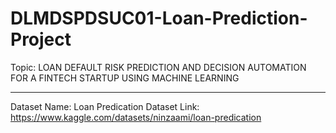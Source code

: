 # DLMDSPDSUC01-Loan-Prediction-Project

Topic: LOAN DEFAULT RISK PREDICTION AND DECISION AUTOMATION FOR A FINTECH STARTUP USING MACHINE LEARNING
***************************************************************************************************************

Dataset Name: Loan Predication
Dataset Link: https://www.kaggle.com/datasets/ninzaami/loan-predication

